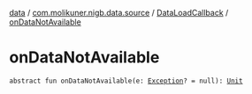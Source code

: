 [data](../../index.md) / [com.molikuner.nigb.data.source](../index.md) / [DataLoadCallback](index.md) / [onDataNotAvailable](./on-data-not-available.md)

# onDataNotAvailable

`abstract fun onDataNotAvailable(e: `[`Exception`](https://kotlinlang.org/api/latest/jvm/stdlib/kotlin/-exception/index.html)`? = null): `[`Unit`](https://kotlinlang.org/api/latest/jvm/stdlib/kotlin/-unit/index.html)